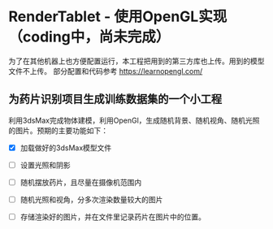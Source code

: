 # RenderTablet - 使用OpenGL实现（coding中，尚未完成）
为了在其他机器上也方便配置运行，本工程把用到的第三方库也上传。用到的模型文件不上传。
部分配置和代码参考 https://learnopengl.com/

## 为药片识别项目生成训练数据集的一个小工程
利用3dsMax完成物体建模，利用OpenGl，生成随机背景、随机视角、随机光照的图片。预期的主要功能如下：
- [x] 加载做好的3dsMax模型文件
- [ ] 设置光照和阴影
- [ ] 随机摆放药片，且尽量在摄像机范围内
- [ ] 随机光照和视角，分多次渲染数量较大的图片
- [ ] 存储渲染好的图片，并在文件里记录药片在图片中的位置。

